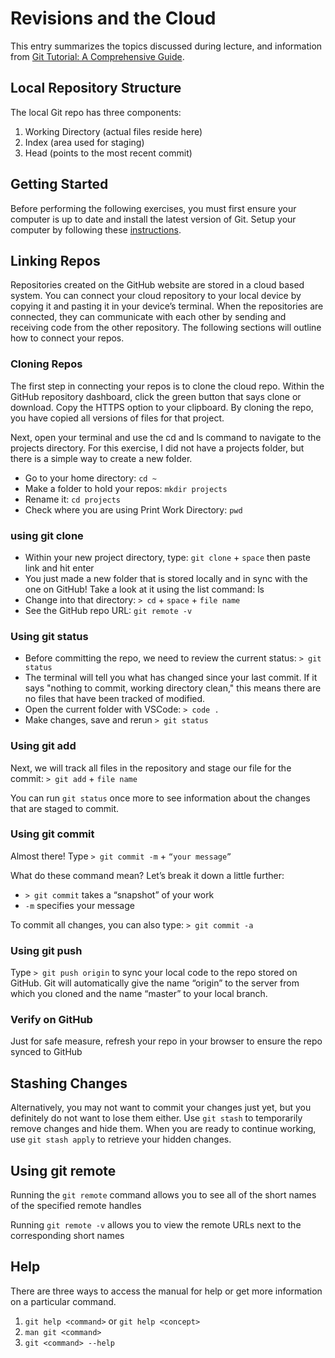 # Revisions and the Cloud

This entry summarizes the topics discussed during lecture, and information from [Git Tutorial: A Comprehensive Guide](https://blog.udemy.com/git-tutorial-a-comprehensive-guide/#7_2).

## Local Repository Structure

The local Git repo has three components:

1. Working Directory (actual files reside here)
2. Index (area used for staging)
3. Head (points to the most recent commit)

## Getting Started

Before performing the following exercises, you must first ensure your computer is up to date and install the latest version of Git. Setup your computer by following these [instructions](https://codefellows.github.io/setup-guide/).

## Linking Repos

Repositories created on the GitHub website are stored in a cloud based system. You can connect your cloud repository to your local device by copying it and pasting it in your device’s terminal. When the repositories are connected, they can communicate with each other by sending and receiving code from the other repository. The following sections will outline how to connect your repos.

### Cloning Repos

The first step in connecting your repos is to clone the cloud repo. Within the GitHub repository dashboard, click the green button that says clone or download. Copy the HTTPS option to your clipboard. By cloning the repo, you have copied all versions of files for that project.

Next, open your terminal and use the cd and ls command to navigate to the projects directory. For this exercise, I did not have a projects folder, but there is a simple way to create a new folder.

* Go to your home directory: `cd ~`
* Make a folder to hold your repos: `mkdir projects`
* Rename it: `cd projects`
* Check where you are using Print Work Directory: `pwd`

### using git clone

* Within your new project directory, type: `git clone` + `space` then paste link and hit enter
* You just made a new folder that is stored locally and in sync with the one on GitHub! Take a look at it using the list command: ls
* Change into that directory: `> cd` + `space` + `file name`
* See the GitHub repo URL: `git remote -v`

### Using git status

* Before committing the repo, we need to review the current status: `> git status`
* The terminal will tell you what has changed since your last commit. If it says "nothing to commit, working directory clean," this means there are no files that have been tracked of modified.
* Open the current folder with VSCode: `> code .`
* Make changes, save and rerun `> git status`

### Using git add

Next, we will track all files in the repository and stage our file for the commit: `> git add` + `file name`

You can run `git status` once more to see information about the changes that are staged to commit.

### Using git commit

Almost there! Type `> git commit -m` + ` “your message” `

What do these command mean? Let’s break it down a little further:

* `> git commit` takes a “snapshot” of your work
* `-m` specifies your message

To commit all changes, you can also type: `> git commit -a`

### Using git push

Type `> git push origin` to sync your local code to the repo stored on GitHub. Git will automatically give the name “origin” to the server from which you cloned and the name “master” to your local branch.

### Verify on GitHub

Just for safe measure, refresh your repo in your browser to ensure the repo synced to GitHub

## Stashing Changes

Alternatively, you may not want to commit your changes just yet, but you definitely do not want to lose them either. Use `git stash` to temporarily remove changes and hide them. When you are ready to continue working, use `git stash apply` to retrieve your hidden changes.

## Using git remote

Running the `git remote` command allows you to see all of the short names of the specified remote handles

Running `git remote -v` allows you to view the remote URLs next to the corresponding short names

## Help

There are three ways to access the manual for help or get more information on a particular command.

1. `git help <command>` or `git help <concept>`
2. `man git <command>`
3. `git <command> --help`
